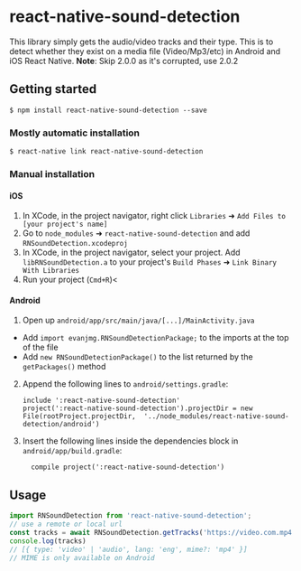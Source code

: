 
# react-native-sound-detection

This library simply gets the audio/video tracks and their type. This is to detect whether they exist on a media file (Video/Mp3/etc) in Android and iOS React Native.
**Note**: Skip 2.0.0 as it's corrupted, use 2.0.2
## Getting started

`$ npm install react-native-sound-detection --save`

### Mostly automatic installation

`$ react-native link react-native-sound-detection`

### Manual installation

#### iOS

1. In XCode, in the project navigator, right click `Libraries` ➜ `Add Files to [your project's name]`
2. Go to `node_modules` ➜ `react-native-sound-detection` and add `RNSoundDetection.xcodeproj`
3. In XCode, in the project navigator, select your project. Add `libRNSoundDetection.a` to your project's `Build Phases` ➜ `Link Binary With Libraries`
4. Run your project (`Cmd+R`)<

#### Android

1. Open up `android/app/src/main/java/[...]/MainActivity.java`
  - Add `import evanjmg.RNSoundDetectionPackage;` to the imports at the top of the file
  - Add `new RNSoundDetectionPackage()` to the list returned by the `getPackages()` method
2. Append the following lines to `android/settings.gradle`:
  	```
  	include ':react-native-sound-detection'
  	project(':react-native-sound-detection').projectDir = new File(rootProject.projectDir, 	'../node_modules/react-native-sound-detection/android')
  	```
3. Insert the following lines inside the dependencies block in `android/app/build.gradle`:
  	```
      compile project(':react-native-sound-detection')
  	```


## Usage
```javascript
import RNSoundDetection from 'react-native-sound-detection';
// use a remote or local url
const tracks = await RNSoundDetection.getTracks('https://video.com.mp4')
console.log(tracks)
// [{ type: 'video' | 'audio', lang: 'eng', mime?: 'mp4' }]
// MIME is only available on Android
```


